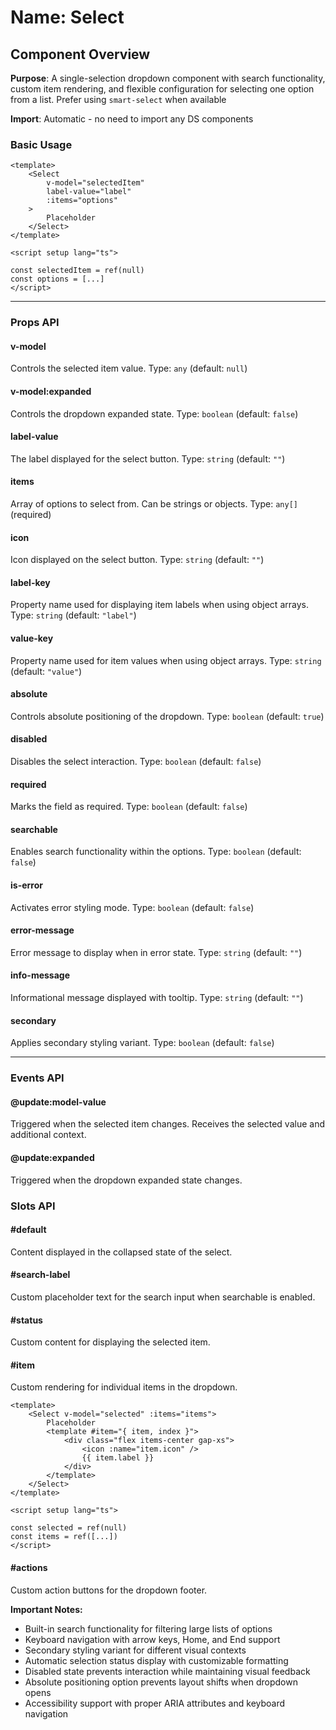 # Name: Select
## Component Overview

**Purpose**: A single-selection dropdown component with search functionality, custom item rendering, and flexible configuration for selecting one option from a list. Prefer using `smart-select` when available

**Import**: Automatic - no need to import any DS components

### Basic Usage

```vue
<template>
    <Select 
        v-model="selectedItem"
        label-value="label"
        :items="options"
    >
        Placeholder
    </Select>
</template>

<script setup lang="ts">

const selectedItem = ref(null)
const options = [...]
</script>
```

---

### Props API

#### v-model
Controls the selected item value. Type: `any` (default: `null`)

#### v-model:expanded
Controls the dropdown expanded state. Type: `boolean` (default: `false`)

#### label-value
The label displayed for the select button. Type: `string` (default: `""`)

#### items
Array of options to select from. Can be strings or objects. Type: `any[]` (required)

#### icon
Icon displayed on the select button. Type: `string` (default: `""`)

#### label-key
Property name used for displaying item labels when using object arrays. Type: `string` (default: `"label"`)

#### value-key
Property name used for item values when using object arrays. Type: `string` (default: `"value"`)

#### absolute
Controls absolute positioning of the dropdown. Type: `boolean` (default: `true`)

#### disabled
Disables the select interaction. Type: `boolean` (default: `false`)

#### required
Marks the field as required. Type: `boolean` (default: `false`)

#### searchable
Enables search functionality within the options. Type: `boolean` (default: `false`)

#### is-error
Activates error styling mode. Type: `boolean` (default: `false`)

#### error-message
Error message to display when in error state. Type: `string` (default: `""`)

#### info-message
Informational message displayed with tooltip. Type: `string` (default: `""`)

#### secondary
Applies secondary styling variant. Type: `boolean` (default: `false`)

---

### Events API

#### @update:model-value
Triggered when the selected item changes. Receives the selected value and additional context.

#### @update:expanded
Triggered when the dropdown expanded state changes.

### Slots API

#### #default
Content displayed in the collapsed state of the select.

#### #search-label
Custom placeholder text for the search input when searchable is enabled.

#### #status
Custom content for displaying the selected item.

#### #item
Custom rendering for individual items in the dropdown.

```vue
<template>
    <Select v-model="selected" :items="items">
        Placeholder
        <template #item="{ item, index }">
            <div class="flex items-center gap-xs">
                <icon :name="item.icon" />
                {{ item.label }}
            </div>
        </template>
    </Select>
</template>

<script setup lang="ts">

const selected = ref(null)
const items = ref([...])
</script>
```

#### #actions
Custom action buttons for the dropdown footer.

**Important Notes:**
- Built-in search functionality for filtering large lists of options
- Keyboard navigation with arrow keys, Home, and End support
- Secondary styling variant for different visual contexts
- Automatic selection status display with customizable formatting
- Disabled state prevents interaction while maintaining visual feedback
- Absolute positioning option prevents layout shifts when dropdown opens
- Accessibility support with proper ARIA attributes and keyboard navigation